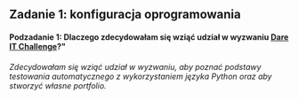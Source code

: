 ## Zadanie 1: konfiguracja oprogramowania
#### Podzadanie 1: Dlaczego zdecydowałam się wziąć udział w wyzwaniu [Dare IT Challenge](https://www.dareit.io/challenges/wstep-do-testow-automatycznych)?"
###### Zdecydowałam się wziąć udział w wyzwaniu, aby poznać podstawy testowania automatycznego z wykorzystaniem języka Python oraz aby stworzyć własne portfolio. 
